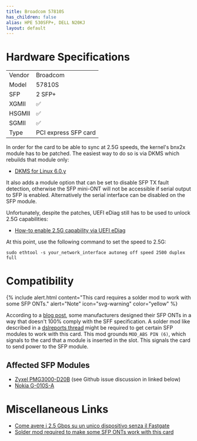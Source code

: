 ```yaml
---
title: Broadcom 57810S
has_children: false
alias: HPE 530SFP+, DELL N20KJ
layout: default
---
```


# Hardware Specifications

|        |                      |
| ------ | -------------------- |
| Vendor | Broadcom             |
| Model  | 57810S               |
| SFP    | 2 SFP+               |
| XGMII  | ✅                   |
| HSGMII | ✅                   |
| SGMII  | ✅                   |
| Type   | PCI express SFP card |

In order for the card to be able to sync at 2.5G speeds, the kernel's bnx2x module has to be patched. The easiest way to do so is via DKMS which rebuilds that module only:

- [DKMS for Linux 6.0.y](https://github.com/darkbasic/bnx2x-2_5g-dkms/tree/6.0.y)

It also adds a module option that can be set to disable SFP TX fault detection, otherwise the SFP mini-ONT will not be accessible if serial output to SFP is enabled. Alternatively the serial interface can be disabled on the SFP module.

Unfortunately, despite the patches, UEFI eDiag still has to be used to unlock 2.5G capabilities:

- [How-to enable 2.5G capability via UEFI eDiag](https://www.dslreports.com/forum/r32230041-Internet-Bypassing-the-HH3K-up-to-2-5Gbps-using-a-BCM57810S-NIC)

At this point, use the following command to set the speed to 2.5G:
```
sudo ethtool -s your_network_interface autoneg off speed 2500 duplex full
```

# Compatibility

{% include alert.html content="This card requires a solder mod to work with some SFP ONTs." alert="Note"  icon="svg-warning" color="yellow" %}

According to a [blog post](https://rsaxvc.net/blog/2020/8/15/Nokia_G-010S-A_Pin_6_Issue.html), some manufacturers designed their SFP ONTs in a way that doesn't 100% comply with the SFF specification. A solder mod like described in a [dslreports thread](https://www.dslreports.com/forum/r32529545-) might be required to get certain SFP modules to work with this card. This mod grounds `MOD_ABS PIN (6)`, which signals to the card that a module is inserted in the slot. This signals the card to send power to the SFP module.

## Affected SFP Modules

- [Zyxel PMG3000-D20B](/_ont/ont-zyxel-pmg3000-d20b.md) (see Github issue discussion in linked below)
- [Nokia G-010S-A](/_ont/ont-nokia-g-010s-a.md)

# Miscellaneous Links
- [Come avere i 2.5 Gbps su un unico dispositivo senza il Fastgate](https://forum.fibra.click/d/17836-come-avere-i-25-gbps-su-un-unico-dispositivo-senza-il-fastgate)
- [Solder mod required to make some SFP ONTs work with this card](https://github.com/xvzf/zyxel-gpon-sfp/issues/10)
